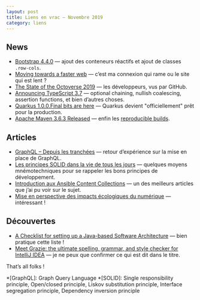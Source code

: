 ```yaml
---
layout: post
title: Liens en vrac — Novembre 2019
category: liens
---
```


## News
* [Bootstrap 4.4.0](https://blog.getbootstrap.com/2019/11/26/bootstrap-4-4-0/)
  — ajout des conteneurs réactifs et ajout de classes `.row-cols`.
* [Moving towards a faster web](https://blog.chromium.org/2019/11/moving-towards-faster-web.html)
  — c’est ma connexion qui rame ou le site qui est lent ?
* [The State of the Octoverse 2019](https://github.blog/2019-11-06-the-state-of-the-octoverse-2019/)
  — les développeurs, vus par GitHub.
* [Announcing TypeScript 3.7](https://devblogs.microsoft.com/typescript/announcing-typescript-3-7/)
  — optional chaining, nullish coalescing, assertion functions, et bien d’autres choses.
* [Quarkus 1.0.0.Final bits are here](https://quarkus.io/blog/quarkus-1-0-0-Final-bits-are-here/)
  — Quarkus devient "officiellement" prêt pour la production.
* [Apache Maven 3.6.3 Released](https://mail-archives.apache.org/mod_mbox/maven-announce/201911.mbox/%3CMailbird-b8a76b15-cad9-4f81-b834-17c4e8b4d6b8%40apache.org%3E)
  — enfin les [reproducible builds](https://maven.apache.org/guides/mini/guide-reproducible-builds.html).

## Articles
* [GraphQL – Depuis les tranchées](http://blog.xebia.fr/2019/11/25/graphql-depuis-les-tranchees/)
  — retour d’expérience sur la mise en place de GraphQL.
* [Les principes SOLID dans la vie de tous les jours](https://www.arolla.fr/blog/2017/02/principes-solid-vie-de-jours/)
  — quelques moyens mnémotechniques pour se rappeler les bons principes de développement.
* [Introduction aux Ansible Content Collections](https://blog.octo.com/introduction-aux-ansible-content-collections/)
  — un des meilleurs articles que j’ai pu voir sur le sujet.
* [Mise en perspective des impacts écologiques du numérique](https://www.raphael-lemaire.com/2019/11/02/mise-en-perspective-impacts-numerique/)
  — intéressant !

## Découvertes
* [A Checklist for setting up a Java-based Software Architecture](https://reflectoring.io/checklist-architecture-setup/)
  — bien pratique cette liste !
* [Meet Grazie: the ultimate spelling, grammar, and style checker for IntelliJ IDEA](https://blog.jetbrains.com/idea/2019/11/meet-grazie-the-ultimate-spelling-grammar-and-style-checker-for-intellij-idea/)
  — je ne peux que confirmer ce qui est dit dans le titre.

That’s all folks !

*[GraphQL]: Graph Query Language
*[SOLID]: Single responsibility principle, Open/closed principle, Liskov substitution principle, Interface segregation principle, Dependency inversion principle
